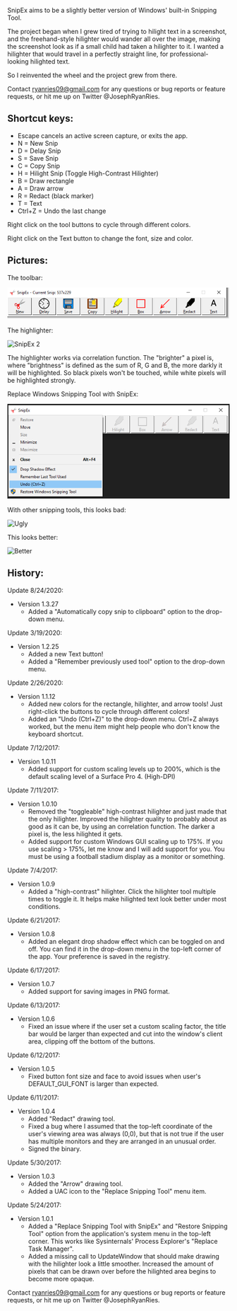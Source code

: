 SnipEx aims to be a slightly better version of Windows' built-in Snipping Tool.

The project began when I grew tired of trying to hilight text in a screenshot, and the freehand-style hilighter would wander all over the image, making the screenshot look as if a small child had taken a hilighter to it. 
I wanted a hilighter that would travel in a perfectly straight line, for professional-looking hilighted text.

So I reinvented the wheel and the project grew from there. 

Contact ryanries09@gmail.com for any questions or bug reports or feature requests, or hit me up on Twitter @JosephRyanRies.


Shortcut keys:
-------------
 - Escape cancels an active screen capture, or exits the app.
 - N = New Snip
 - D = Delay Snip
 - S = Save Snip
 - C = Copy Snip
 - H = Hilight Snip (Toggle High-Contrast Hilighter)
 - B = Draw rectangle
 - A = Draw arrow
 - R = Redact (black marker)
 - T = Text
 - Ctrl+Z = Undo the last change


Right click on the tool buttons to cycle through different colors.

Right click on the Text button to change the font, size and color.
 
Pictures:
------------- 

The toolbar:

![SnipEx 1](./pictures/snipex1.png) 

The highlighter:

![SnipEx 2](./pictures/snipex2.png)

The highlighter works via correlation function. The "brighter" a pixel is, where "brightness" is defined as the sum of R, G and B, the more darkly it will be highlighted. So black pixels won't be touched, while white pixels will be highlighted strongly.

Replace Windows Snipping Tool with SnipEx:

![SnipEx 3](./pictures/replace.png)

With other snipping tools, this looks bad:

![Ugly](./pictures/ugly.png)

This looks better:

![Better](./pictures/better.png)




History:
-------
Update 8/24/2020:
- Version 1.3.27
  - Added a "Automatically copy snip to clipboard" option to the drop-down menu.
  
Update 3/19/2020:
- Version 1.2.25
  - Added a new Text button!
  - Added a "Remember previously used tool" option to the drop-down menu.


Update 2/26/2020:
- Version 1.1.12
  - Added new colors for the rectangle, hilighter, and arrow tools! Just right-click the buttons to cycle through different colors!
  - Added an "Undo (Ctrl+Z)" to the drop-down menu. Ctrl+Z always worked, but the menu item might help people who don't know the keyboard shortcut.

Update 7/12/2017:
- Version 1.0.11
  - Added support for custom scaling levels up to 200%, which is the default scaling level of a Surface Pro 4. (High-DPI)
  

Update 7/11/2017:
- Version 1.0.10
  - Removed the "toggleable" high-contrast hilighter and just made that the only hilighter. Improved the hilighter quality to probably about as good as it can be, by using an correlation function. The darker a pixel is, the less hilighted it gets.
  - Added support for custom Windows GUI scaling up to 175%. If you use scaling > 175%, let me know and I will add support for you. You must be using a football stadium display as a monitor or something.


Update 7/4/2017:
- Version 1.0.9
  - Added a "high-contrast" hilighter. Click the hilighter tool multiple times to toggle it. It helps make hilighted text look better under most conditions.

  
Update 6/21/2017:
- Version 1.0.8
  - Added an elegant drop shadow effect which can be toggled on and off. You can find it in the drop-down menu in the top-left corner of the app. Your preference is saved in the registry.

  
Update 6/17/2017:
- Version 1.0.7
  - Added support for saving images in PNG format.

  
Update 6/13/2017:
- Version 1.0.6
  - Fixed an issue where if the user set a custom scaling factor, the title bar would be larger than expected and cut into the window's client area, clipping off the bottom of the buttons.

  
Update 6/12/2017:
- Version 1.0.5
  - Fixed button font size and face to avoid issues when user's DEFAULT_GUI_FONT is larger than expected.
  
  
Update 6/11/2017:
- Version 1.0.4
  - Added "Redact" drawing tool.
  - Fixed a bug where I assumed that the top-left coordinate of the user's viewing area was always (0,0), but that is not true if the user has multiple monitors and they are arranged in an unusual order.
  - Signed the binary.


Update 5/30/2017:
- Version 1.0.3
  - Added the "Arrow" drawing tool.
  - Added a UAC icon to the "Replace Snipping Tool" menu item.

  
Update 5/24/2017:
- Version 1.0.1
  - Added a "Replace Snipping Tool with SnipEx" and "Restore Snipping Tool" option from the application's system menu in the top-left corner. This works like Sysinternals' Process Explorer's "Replace Task Manager".
  - Added a missing call to UpdateWindow that should make drawing with the hilighter look a little smoother. Increased the amount of pixels that can be drawn over before the hilighted area begins to become more opaque.
 
 
Contact ryanries09@gmail.com for any questions or bug reports or feature requests, or hit me up on Twitter @JosephRyanRies.